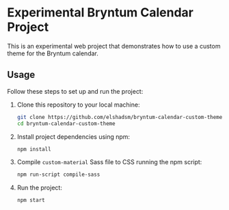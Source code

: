 # Experimental Bryntum Calendar Project
This is an experimental web project that demonstrates how to use a custom theme for the Bryntum calendar.

## Usage

Follow these steps to set up and run the project:

1. Clone this repository to your local machine:
   ```bash
   git clone https://github.com/elshadsm/bryntum-calendar-custom-theme.git
   cd bryntum-calendar-custom-theme

2. Install project dependencies using npm:
   ```bash
   npm install

3. Compile `custom-material` Sass file to CSS running the npm script:
   ```bash
   npm run-script compile-sass

4. Run the project:
   ```bash
   npm start


